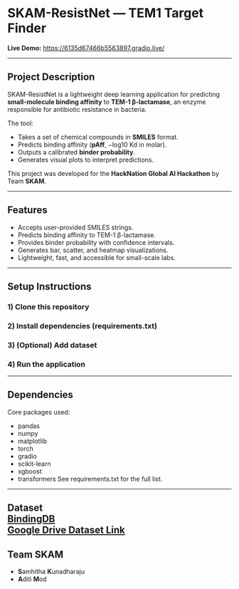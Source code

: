 # SKAM-ResistNet — TEM1 Target Finder

**Live Demo:** <https://6135d67466b5563897.gradio.live/>  

---

## Project Description
SKAM-ResistNet is a lightweight deep learning application for predicting **small-molecule binding affinity** to **TEM-1 β-lactamase**, an enzyme responsible for antibiotic resistance in bacteria.

The tool:
- Takes a set of chemical compounds in **SMILES** format.
- Predicts binding affinity (**pAff**, −log10 Kd in molar).
- Outputs a calibrated **binder probability**.
- Generates visual plots to interpret predictions.

This project was developed for the **HackNation Global AI Hackathon** by Team **SKAM**.

---

## Features
- Accepts user-provided SMILES strings.
- Predicts binding affinity to TEM-1 β-lactamase.
- Provides binder probability with confidence intervals.
- Generates bar, scatter, and heatmap visualizations.
- Lightweight, fast, and accessible for small-scale labs.

---

## Setup Instructions

### 1) Clone this repository
### 2) Install dependencies (requirements.txt)
### 3) (Optional) Add dataset
### 4) Run the application

---

## Dependencies
Core packages used:
- pandas
- numpy
- matplotlib
- torch
- gradio
- scikit-learn
- xgboost
- transformers
See requirements.txt for the full list.

---
**Dataset**  
[BindingDB](https://www.bindingdb.org/rwd/bind/index.jsp)  
[Google Drive Dataset Link](https://drive.google.com/drive/folders/1vC7mmuokrbXQBr_wZezRtIUhyScAy_1w?usp=sharing)
---

## Team SKAM
- **S**amhitha **K**unadharaju
- **A**diti **M**od
